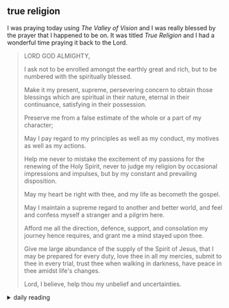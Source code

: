 ## true religion

I was praying today using *The Valley of Vision* and I was really blessed by the prayer that I happened to be on. It was titled *True Religion* and I had a wonderful time praying it back to the Lord.

> LORD GOD ALMIGHTY,
>
> I ask not to be enrolled amongst the earthly great and rich, but to be numbered with the spiritually blessed.
>
> Make it my present, supreme, persevering concern to obtain those blessings which are spiritual in their nature, eternal in their continuance, satisfying in their possession.
>
> Preserve me from a false estimate of the whole or a part of my character;
>
> May I pay regard to my principles as well as my conduct, my motives as well as my actions.
>
> Help me never to mistake the excitement of my passions for the renewing of the Holy Spirit, never to judge my religion by occasional impressions and impulses, but by my constant and prevailing disposition.
>
> May my heart be right with thee, and my life as becometh the gospel.
>
> May I maintain a supreme regard to another and better world, and feel and confess myself a stranger and a pilgrim here.
>
> Afford me all the direction, defence, support, and consolation my journey hence requires, and grant me a mind stayed upon thee.
>
> Give me large abundance of the supply of the Spirit of Jesus, that I may be prepared for every duty, love thee in all my mercies, submit to thee in every trial, trust thee when walking in darkness, have peace in thee amidst life's changes.
>
> Lord, I believe, help thou my unbelief and uncertainties.

<details markdown="1">
<summary>daily reading</summary>

| {{ page.date | date: "%B %-d, %Y" }} |
| :-------------: |
| [Josh. 23; Acts 3; Jer. 12; Matt. 26]({% link _Bible/Bible-year-1.md %}) |
| [BC 26; HC 86-91; CD III/IV: Rej. 4-6]({% link _three_forms/three-forms-month-1.md %}) |
| [The Chalcedonian Definition](https://thewestminsterstandard.org/the-chalcedonian-creed/) |

</details>